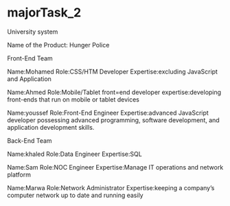 # majorTask_2
University system

Name of the Product: Hunger Police

Front-End Team

Name:Mohamed Role:CSS/HTM Developer Expertise:excluding JavaScript and Application

Name:Ahmed Role:Mobile/Tablet front=end developer expertise:developing front-ends that  run on mobile or tablet devices

Name:youssef Role:Front-End Engineer Expertise:advanced JavaScript developer possessing advanced programming, software development, and application development skills.

Back-End Team

Name:khaled Role:Data Engineer Expertise:SQL

Name:Sam Role:NOC Engineer Expertise:Manage IT operations and network platform

Name:Marwa Role:Network Administrator Expertise:keeping a company’s computer network up to date and running easily
